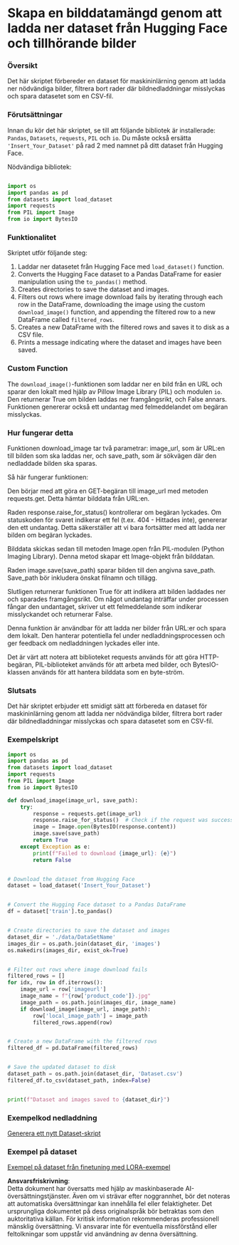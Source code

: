 # Skapa en bilddatamängd genom att ladda ner dataset från Hugging Face och tillhörande bilder

### Översikt

Det här skriptet förbereder en dataset för maskininlärning genom att ladda ner nödvändiga bilder, filtrera bort rader där bildnedladdningar misslyckas och spara datasetet som en CSV-fil.

### Förutsättningar

Innan du kör det här skriptet, se till att följande bibliotek är installerade: `Pandas`, `Datasets`, `requests`, `PIL` och `io`. Du måste också ersätta `'Insert_Your_Dataset'` på rad 2 med namnet på ditt dataset från Hugging Face.

Nödvändiga bibliotek:

```python

import os
import pandas as pd
from datasets import load_dataset
import requests
from PIL import Image
from io import BytesIO
```

### Funktionalitet

Skriptet utför följande steg:

1. Laddar ner datasetet från Hugging Face med `load_dataset()` function.
2. Converts the Hugging Face dataset to a Pandas DataFrame for easier manipulation using the `to_pandas()` method.
3. Creates directories to save the dataset and images.
4. Filters out rows where image download fails by iterating through each row in the DataFrame, downloading the image using the custom `download_image()` function, and appending the filtered row to a new DataFrame called `filtered_rows`.
5. Creates a new DataFrame with the filtered rows and saves it to disk as a CSV file.
6. Prints a message indicating where the dataset and images have been saved.

### Custom Function

The `download_image()`-funktionen som laddar ner en bild från en URL och sparar den lokalt med hjälp av Pillow Image Library (PIL) och modulen `io`. Den returnerar True om bilden laddas ner framgångsrikt, och False annars. Funktionen genererar också ett undantag med felmeddelandet om begäran misslyckas.

### Hur fungerar detta

Funktionen download_image tar två parametrar: image_url, som är URL:en till bilden som ska laddas ner, och save_path, som är sökvägen där den nedladdade bilden ska sparas.

Så här fungerar funktionen:

Den börjar med att göra en GET-begäran till image_url med metoden requests.get. Detta hämtar bilddata från URL:en.

Raden response.raise_for_status() kontrollerar om begäran lyckades. Om statuskoden för svaret indikerar ett fel (t.ex. 404 - Hittades inte), genererar den ett undantag. Detta säkerställer att vi bara fortsätter med att ladda ner bilden om begäran lyckades.

Bilddata skickas sedan till metoden Image.open från PIL-modulen (Python Imaging Library). Denna metod skapar ett Image-objekt från bilddatan.

Raden image.save(save_path) sparar bilden till den angivna save_path. Save_path bör inkludera önskat filnamn och tillägg.

Slutligen returnerar funktionen True för att indikera att bilden laddades ner och sparades framgångsrikt. Om något undantag inträffar under processen fångar den undantaget, skriver ut ett felmeddelande som indikerar misslyckandet och returnerar False.

Denna funktion är användbar för att ladda ner bilder från URL:er och spara dem lokalt. Den hanterar potentiella fel under nedladdningsprocessen och ger feedback om nedladdningen lyckades eller inte.

Det är värt att notera att biblioteket requests används för att göra HTTP-begäran, PIL-biblioteket används för att arbeta med bilder, och BytesIO-klassen används för att hantera bilddata som en byte-ström.

### Slutsats

Det här skriptet erbjuder ett smidigt sätt att förbereda en dataset för maskininlärning genom att ladda ner nödvändiga bilder, filtrera bort rader där bildnedladdningar misslyckas och spara datasetet som en CSV-fil.

### Exempelskript

```python
import os
import pandas as pd
from datasets import load_dataset
import requests
from PIL import Image
from io import BytesIO

def download_image(image_url, save_path):
    try:
        response = requests.get(image_url)
        response.raise_for_status()  # Check if the request was successful
        image = Image.open(BytesIO(response.content))
        image.save(save_path)
        return True
    except Exception as e:
        print(f"Failed to download {image_url}: {e}")
        return False


# Download the dataset from Hugging Face
dataset = load_dataset('Insert_Your_Dataset')


# Convert the Hugging Face dataset to a Pandas DataFrame
df = dataset['train'].to_pandas()


# Create directories to save the dataset and images
dataset_dir = './data/DataSetName'
images_dir = os.path.join(dataset_dir, 'images')
os.makedirs(images_dir, exist_ok=True)


# Filter out rows where image download fails
filtered_rows = []
for idx, row in df.iterrows():
    image_url = row['imageurl']
    image_name = f"{row['product_code']}.jpg"
    image_path = os.path.join(images_dir, image_name)
    if download_image(image_url, image_path):
        row['local_image_path'] = image_path
        filtered_rows.append(row)


# Create a new DataFrame with the filtered rows
filtered_df = pd.DataFrame(filtered_rows)


# Save the updated dataset to disk
dataset_path = os.path.join(dataset_dir, 'Dataset.csv')
filtered_df.to_csv(dataset_path, index=False)


print(f"Dataset and images saved to {dataset_dir}")
```

### Exempelkod nedladdning 
[Generera ett nytt Dataset-skript](../../../../code/04.Finetuning/generate_dataset.py)

### Exempel på dataset
[Exempel på dataset från finetuning med LORA-exempel](../../../../code/04.Finetuning/olive-ort-example/dataset/dataset-classification.json)

**Ansvarsfriskrivning**:  
Detta dokument har översatts med hjälp av maskinbaserade AI-översättningstjänster. Även om vi strävar efter noggrannhet, bör det noteras att automatiska översättningar kan innehålla fel eller felaktigheter. Det ursprungliga dokumentet på dess originalspråk bör betraktas som den auktoritativa källan. För kritisk information rekommenderas professionell mänsklig översättning. Vi ansvarar inte för eventuella missförstånd eller feltolkningar som uppstår vid användning av denna översättning.